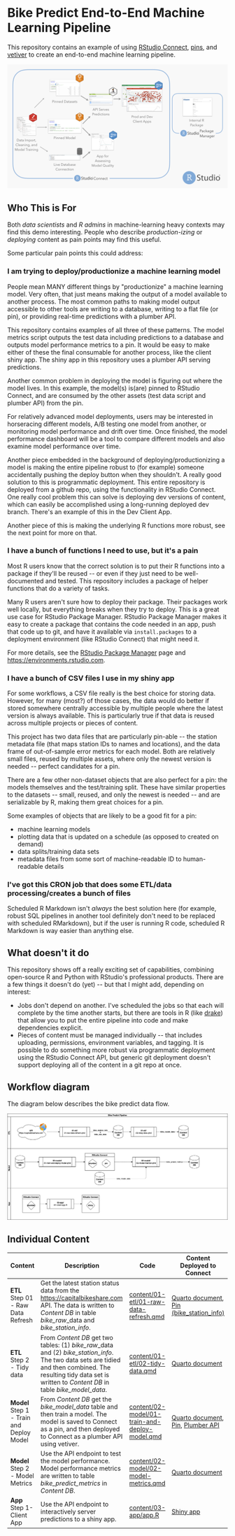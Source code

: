# Bike Predict End-to-End Machine Learning Pipeline

This repository contains an example of using [RStudio Connect](https://rstudio.com/products/connect/), [pins](https://github.com/rstudio/pins), and [vetiver](https://vetiver.tidymodels.org) to create an end-to-end machine learning pipeline.

![](img/arrows.png)

## Who This is For

Both *data scientists* and *R admins* in machine-learning heavy contexts may find this demo interesting. People who describe *production-izing* or *deploying* content as pain points may find this useful.

Some particular pain points this could address:

### I am trying to deploy/productionize a machine learning model

People mean MANY different things by "productionize" a machine learning model. Very often, that just means making the output of a model available to another process. The most common paths to making model output accessible to other tools are writing to a database, writing to a flat file (or pin), or providing real-time predictions with a plumber API.

This repository contains examples of all three of these patterns. The model metrics script outputs the test data including predictions to a database and outputs model performance metrics to a pin. It would be easy to make either of these the final consumable for another process, like the client shiny app. The shiny app in this repository uses a plumber API serving predictions.

Another common problem in deploying the model is figuring out where the model lives. In this example, the model(s) is(are) pinned to RStudio Connect, and are consumed by the other assets (test data script and plumber API) from the pin.

For relatively advanced model deployments, users may be interested in horseracing different models, A/B testing one model from another, or monitoring model performance and drift over time. Once finished, the model performance dashboard will be a tool to compare different models and also examine model performance over time.

Another piece embedded in the background of deploying/productionizing a model is making the entire pipeline robust to (for example) someone accidentally pushing the deploy button when they shouldn't. A really good solution to this is programmatic deployment. This entire repository is deployed from a github repo, using the functionality in RStudio Connect. One really cool problem this can solve is deploying dev versions of content, which can easily be accomplished using a long-running deployed dev branch. There's an example of this in the Dev Client App.

Another piece of this is making the underlying R functions more robust, see the next point for more on that.

### I have a bunch of functions I need to use, but it's a pain

Most R users know that the correct solution is to put their R functions into a package if they'll be reused -- or even if they just need to be well-documented and tested. This repository includes a package of helper functions that do a variety of tasks.

Many R users aren't sure how to deploy their package. Their packages work well locally, but everything breaks when they try to deploy. This is a great use case for RStudio Package Manager. RStudio Package Manager makes it easy to create a package that contains the code needed in an app, push that code up to git, and have it available via `install.packages` to a deployment environment (like RStudio Connect) that might need it.

For more details, see the [RStudio Package Manager](https://rstudio.com/products/package-manager/) page and <https://environments.rstudio.com>.

### I have a bunch of CSV files I use in my shiny app

For some workflows, a CSV file really is the best choice for storing data. However, for many (most?) of those cases, the data would do better if stored somewhere centrally accessible by multiple people where the latest version is always available. This is particularly true if that data is reused across multiple projects or pieces of content.

This project has two data files that are particularly pin-able -- the station metadata file (that maps station IDs to names and locations), and the data frame of out-of-sample error metrics for each model. Both are relatively small files, reused by multiple assets, where only the newest version is needed -- perfect candidates for a pin.

There are a few other non-dataset objects that are also perfect for a pin: the models themselves and the test/training split. These have similar properties to the datasets -- small, reused, and only the newest is needed -- and are serializable by R, making them great choices for a pin.

Some examples of objects that are likely to be a good fit for a pin:

-   machine learning models
-   plotting data that is updated on a schedule (as opposed to created on demand)
-   data splits/training data sets
-   metadata files from some sort of machine-readable ID to human-readable details

### I've got this CRON job that does some ETL/data processing/creates a bunch of files

Scheduled R Markdown isn't *always* the best solution here (for example, robust SQL pipelines in another tool definitely don't need to be replaced with scheduled RMarkdown), but if the user is running R code, scheduled R Markdown is way easier than anything else.

## What doesn't it do

This repository shows off a really exciting set of capabilities, combining open-source R and Python with RStudio's professional products. There are a few things it doesn't do (yet) -- but that I might add, depending on interest:

-   Jobs don't depend on another. I've scheduled the jobs so that each will complete by the time another starts, but there are tools in R (like [drake](https://github.com/ropensci/drake)) that allow you to put the entire pipeline into code and make dependencies explicit.
-   Pieces of content must be managed individually -- that includes uploading, permissions, environment variables, and tagging. It is possible to do something more robust via programmatic deployment using the RStudio Connect API, but generic git deployment doesn't support deploying all of the content in a git repo at once.

## Workflow diagram

The diagram below describes the bike predict data flow.

![](./img/workflow.drawio.png)

## Individual Content

| Content                                   | Description                                                                                                                                                                                                            | Code                                                                                               | Content Deployed to Connect                                                                                                                                                                                                           |
|----------------|-------------------------|----------------|----------------|
| **ETL** Step 01 - Raw Data Refresh        | Get the latest station status data from the <https://capitalbikeshare.com> API. The data is written to *Content DB* in table *bike_raw*\_data and *bike_station_info*.                                                 | [content/01-etl/01-raw-data-refresh.qmd](./content/01-etl/01-raw-data-refresh.qmd)                 | [Quarto document](https://colorado.rstudio.com/rsc/bike-predict-r-raw-data-refresh/), [Pin (bike_station_info)](https://colorado.rstudio.com/rsc/bike-predict-r-station-info-data-pin/)                                               |
| **ETL** Step 2 - Tidy data                | From *Content DB* get two tables: (1) *bike_raw*\_data and (2) *bike_station_info*. The two data sets are tidied and then combined. The resulting tidy data set is written to *Content DB* in table *bike_model_data*. | [content/01-etl/02-tidy-data.qmd](./content/01-etl/02-tidy-data.qmd)                               | [Quarto document](https://colorado.rstudio.com/rsc/bike-predict-r-tidy-data/)                                                                                                                                                         |
| **Model** Step 1 - Train and Deploy Model | From *Content DB* get the *bike_model_data* table and then train a model. The model is saved to Connect as a pin, and then deployed to Connect as a plumber API using vetiver.                                         | [content/02-model/01-train-and-deploy-model.qmd](./content/02-model/01-train-and-deploy-model.qmd) | [Quarto document](https://colorado.rstudio.com/rsc/bike-predict-r-train-and-deploy-model/), [Pin](https://colorado.rstudio.com/rsc/bike-predict-r-pinned-model/), [Plumber API](https://colorado.rstudio.com/rsc/bike-predict-r-api/) |
| **Model** Step 2 - Model Metrics          | Use the API endpoint to test the model performance. Model performance metrics are written to table *bike_predict_metrics* in *Content DB*.                                                                             | [content/02-model/02-model-metrics.qmd](./content/02-model/02-model-metrics.qmd)                   | [Quarto document](https://colorado.rstudio.com/rsc/bike-predict-r-model-metrics/)                                                                                                                                                     |
| **App** Step 1- Client App                | Use the API endpoint to interactively server predictions to a shiny app.                                                                                                                                               | [content/03-app/app.R](content/03-app/app.R)                                                       | [Shiny app](https://colorado.rstudio.com/rsc/bike-predict-r-client-app/)                                                                                                                                                              |
